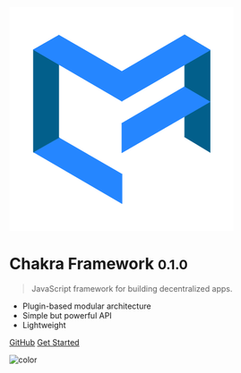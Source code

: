 ![logo](_media/logo.png)

# Chakra Framework <small>0.1.0</small>

> JavaScript framework for building decentralized apps.

* Plugin-based modular architecture
* Simple but powerful API
* Lightweight

[GitHub](https://github.com/cubefuse/chakra)
[Get Started](#introducing-chakra)

![color](#030223)
